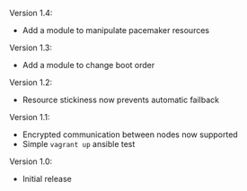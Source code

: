 Version 1.4:
 - Add a module to manipulate pacemaker resources

Version 1.3:
 - Add a module to change boot order

Version 1.2:
 - Resource stickiness now prevents automatic failback

Version 1.1:
 - Encrypted communication between nodes now supported
 - Simple `vagrant up` ansible test

Version 1.0:
 - Initial release
